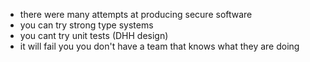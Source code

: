 * there were many attempts at producing secure software
* you can try strong type systems
* you cant try unit tests (DHH design)
* it will fail you you don't have a team that knows what they are doing
